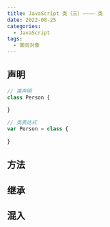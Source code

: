 ```yaml
---
title: JavaScript 类（三）———— 类
date: 2022-08-25
categories:
  - JavaScript
tags:
  - 面向对象
---
```


## 声明

```js
// 类声明
class Person {
  
}

// 类表达式
var Person = class {
  
}
```

## 方法



## 继承



## 混入

